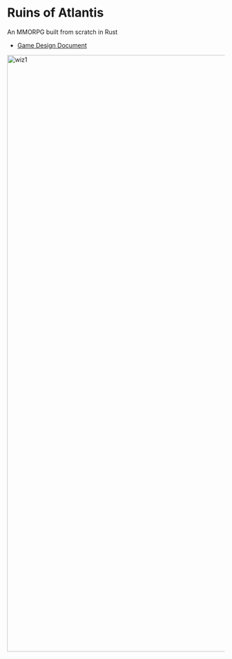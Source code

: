 # Ruins of Atlantis

An MMORPG built from scratch in Rust

- [Game Design Document](GDD.md)

<img width="2544" height="1379" alt="wiz1" src="https://github.com/user-attachments/assets/e5f96cc1-d244-4909-a720-94acce00338a" />
